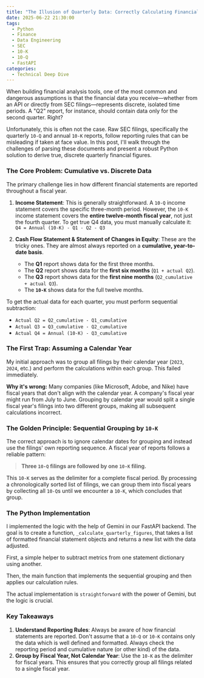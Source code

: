 ```yaml
---
title: "The Illusion of Quarterly Data: Correctly Calculating Financials from SEC Filings"
date: 2025-06-22 21:30:00
tags:
  - Python
  - Finance
  - Data Engineering
  - SEC
  - 10-K
  - 10-Q
  - FastAPI
categories:
  - Technical Deep Dive
---
```


When building financial analysis tools, one of the most common and dangerous assumptions is that the financial data you receive—whether from an API or directly from SEC filings—represents discrete, isolated time periods. A "Q2" report, for instance, should contain data only for the second quarter. Right?

Unfortunately, this is often not the case. Raw SEC filings, specifically the quarterly `10-Q` and annual `10-K` reports, follow reporting rules that can be misleading if taken at face value. In this post, I'll walk through the challenges of parsing these documents and present a robust Python solution to derive true, discrete quarterly financial figures.

<!-- more -->

### The Core Problem: Cumulative vs. Discrete Data

The primary challenge lies in how different financial statements are reported throughout a fiscal year.

1.  **Income Statement**: This is generally straightforward. A `10-Q` income statement covers the specific three-month period. However, the `10-K` income statement covers the **entire twelve-month fiscal year**, not just the fourth quarter. To get true Q4 data, you must manually calculate it:
    `Q4 = Annual (10-K) - Q1 - Q2 - Q3`

2.  **Cash Flow Statement & Statement of Changes in Equity**: These are the tricky ones. They are almost always reported on a **cumulative, year-to-date basis**.
    *   The **Q1** report shows data for the first three months.
    *   The **Q2** report shows data for the **first six months** (`Q1 + actual Q2`).
    *   The **Q3** report shows data for the **first nine months** (`Q2_cumulative + actual Q3`).
    *   The **`10-K`** shows data for the full twelve months.

To get the actual data for each quarter, you must perform sequential subtraction:
*   `Actual Q2 = Q2_cumulative - Q1_cumulative`
*   `Actual Q3 = Q3_cumulative - Q2_cumulative`
*   `Actual Q4 = Annual (10-K) - Q3_cumulative`

### The First Trap: Assuming a Calendar Year

My initial approach was to group all filings by their calendar year (`2023`, `2024`, etc.) and perform the calculations within each group. This failed immediately.

**Why it's wrong:** Many companies (like Microsoft, Adobe, and Nike) have fiscal years that don't align with the calendar year. A company's fiscal year might run from July to June. Grouping by calendar year would split a single fiscal year's filings into two different groups, making all subsequent calculations incorrect.

### The Golden Principle: Sequential Grouping by `10-K`

The correct approach is to ignore calendar dates for grouping and instead use the filings' own reporting sequence. A fiscal year of reports follows a reliable pattern:

> **Three `10-Q` filings are followed by one `10-K` filing.**

This `10-K` serves as the delimiter for a complete fiscal period. By processing a chronologically sorted list of filings, we can group them into fiscal years by collecting all `10-Q`s until we encounter a `10-K`, which concludes that group.

### The Python Implementation

I implemented the logic with the help of Gemini in our FastAPI backend. The goal is to create a function, `_calculate_quarterly_figures`, that takes a list of formatted financial statement objects and returns a new list with the data adjusted.

First, a simple helper to subtract metrics from one statement dictionary using another.

Then, the main function that implements the sequential grouping and then applies our calculation rules.

The actual implementation is `straightforward` with the power of Gemini, but the logic is crucial.

### Key Takeaways
1. **Understand Reporting Rules**: Always be aware of how financial statements are reported. Don't assume that a `10-Q` or `10-K` contains only the data which is well defined and formatted. Always check the reporting period and cumulative nature (or other kind) of the data.
2. **Group by Fiscal Year, Not Calendar Year**: Use the `10-K` as the delimiter for fiscal years. This ensures that you correctly group all filings related to a single fiscal year.

